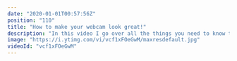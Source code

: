 ```yaml
---
date: "2020-01-01T00:57:56Z"
position: "110"
title: "How to make your webcam look great!"
description: "In this video I go over all the things you need to know to make your webcam look better. Why webcams kind of suck, how to set-up lighting and what post-processing to add.\n\nMore details can be found here: https://timbenniks.nl/writings/how-to-get-your-webcam-to-look-decent-in-a-few-simple-steps/\n\n0:20 Why webcams kind of suck\n3:03 About lighting\n5:50 Post processing\n9:40 Bonus!\n\nFollow me here:\nWebsite: https://timbenniks.nl/\nTwitter: https://twitter.com/timbenniks\nGithub: https://github.com/timbenniks"
image: "https://i.ytimg.com/vi/vcf1xFOeGwM/maxresdefault.jpg"
videoId: "vcf1xFOeGwM"
---
```


